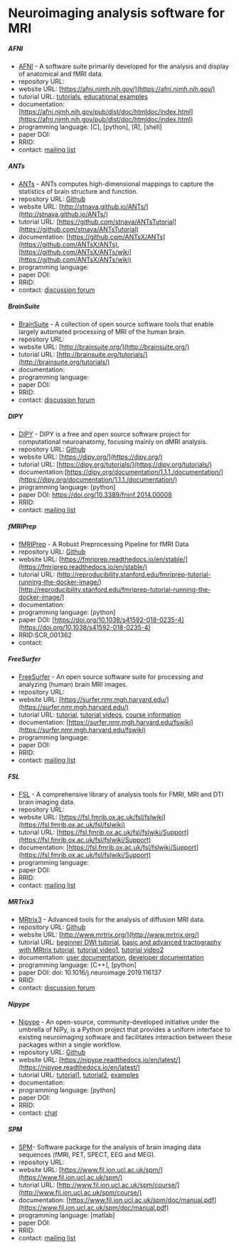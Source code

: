 # Neuroimaging analysis software for MRI


##### AFNI

- [AFNI](https://afni.nimh.nih.gov/) - A software suite primarily developed for the analysis and display of anatomical and fMRI data.
- repository URL:
- website URL: [https://afni.nimh.nih.gov/](https://afni.nimh.nih.gov/)
- tutorial URL: [tutorials](https://afni.nimh.nih.gov/pub/dist/doc/htmldoc/tutorials/main_toc.html), [educational examples](https://afni.nimh.nih.gov/pub/dist/doc/htmldoc/educational/main_toc.html)
- documentation: [https://afni.nimh.nih.gov/pub/dist/doc/htmldoc/index.html](https://afni.nimh.nih.gov/pub/dist/doc/htmldoc/index.html)
- programming language: [C], [python], [R], [shell]
- paper DOI:
- RRID:
- contact: [mailing list](https://afni.nimh.nih.gov/afni/community/board/list.php?1)


##### ANTs
- [ANTs](http://stnava.github.io/ANTs/) - ANTs computes high-dimensional mappings to capture the statistics of brain structure and function.
- repository URL: [Github](https://github.com/ANTsX/ANTs)
- website URL: [http://stnava.github.io/ANTs/](http://stnava.github.io/ANTs/)
- tutorial URL: [https://github.com/stnava/ANTsTutorial](https://github.com/stnava/ANTsTutorial)
- documentation: [https://github.com/ANTsX/ANTs](https://github.com/ANTsX/ANTs), [https://github.com/ANTsX/ANTs/wiki](https://github.com/ANTsX/ANTs/wiki)
- programming language:
- paper DOI:
- RRID:
- contact: [discussion forum](https://sourceforge.net/p/advants/discussion/)


##### BrainSuite

- [BrainSuite](http://brainsuite.org/) -  A collection of open source software tools that enable largely automated processing of MRI of the human brain.
- repository URL:
- website URL: [http://brainsuite.org/](http://brainsuite.org/)
- tutorial URL: [http://brainsuite.org/tutorials/](http://brainsuite.org/tutorials/)
- documentation:
- programming language: 
- paper DOI:
- RRID:
- contact: [discussion forum](http://forums.brainsuite.org/)

##### DIPY

- [DIPY](https://dipy.org/) - DIPY is a free and open source software project for computational neuroanatomy, focusing mainly on dMRI analysis.
- repository URL: [Github](https://github.com/dipy/dipy)
- website URL: [https://dipy.org/](https://dipy.org/)
- tutorial URL: [https://dipy.org/tutorials/](https://dipy.org/tutorials/)
- documentation:[https://dipy.org/documentation/1.1.1./documentation/](https://dipy.org/documentation/1.1.1./documentation/)
- programming language: [python]
- paper DOI: https://doi.org/10.3389/fninf.2014.00008
- RRID:
- contact: [mailing list](https://mail.python.org/mailman/listinfo/neuroimaging)


##### fMRIPrep

- [fMRIPrep](https://fmriprep.readthedocs.io/en/stable/) - A Robust Preprocessing Pipeline for fMRI Data
- repository URL: [Github](https://github.com/poldracklab/fmriprep)
- website URL: [https://fmriprep.readthedocs.io/en/stable/](https://fmriprep.readthedocs.io/en/stable/)
- tutorial URL: (http://reproducibility.stanford.edu/fmriprep-tutorial-running-the-docker-image/)[http://reproducibility.stanford.edu/fmriprep-tutorial-running-the-docker-image/]
- documentation:
- programming language: [python]
- paper DOI: [https://doi.org/10.1038/s41592-018-0235-4](https://doi.org/10.1038/s41592-018-0235-4)
- RRID:SCR_001362
- contact:


##### FreeSurfer

- [FreeSurfer](https://surfer.nmr.mgh.harvard.edu/) - An open source software suite for processing and analyzing (human) brain MRI images.
- repository URL:
- website URL: [https://surfer.nmr.mgh.harvard.edu/](https://surfer.nmr.mgh.harvard.edu/)
- tutorial URL: [tutorial](https://surfer.nmr.mgh.harvard.edu/fswiki/Tutorials), [tutorial videos](https://surfer.nmr.mgh.harvard.edu/fswiki/CourseDescription), [course information](https://www.youtube.com/channel/UCruQerP8aa-gYttXkAcyveA)
- documentation: [https://surfer.nmr.mgh.harvard.edu/fswiki](https://surfer.nmr.mgh.harvard.edu/fswiki)
- programming language:
- paper DOI:
- RRID:
- contact: [mailing list](https://surfer.nmr.mgh.harvard.edu/fswiki/FreeSurferSupport)


##### FSL

- [FSL](https://fsl.fmrib.ox.ac.uk/fsl/fslwiki) - A comprehensive library of analysis tools for FMRI, MRI and DTI brain imaging data.
- repository URL:
- website URL: [https://fsl.fmrib.ox.ac.uk/fsl/fslwiki](https://fsl.fmrib.ox.ac.uk/fsl/fslwiki)
- tutorial URL: [https://fsl.fmrib.ox.ac.uk/fsl/fslwiki/Support](https://fsl.fmrib.ox.ac.uk/fsl/fslwiki/Support)
- documentation: [https://fsl.fmrib.ox.ac.uk/fsl/fslwiki/Support](https://fsl.fmrib.ox.ac.uk/fsl/fslwiki/Support)
- programming language:
- paper DOI:
- RRID:
- contact: [mailing list](https://www.jiscmail.ac.uk/cgi-bin/webadmin?A0=fsl)


##### MRTrix3
- [MRtrix3](http://www.mrtrix.org/) - Advanced tools for the analysis of diffusion MRI data.
- repository URL: [Github](https://github.com/MRtrix3)
- website URL: [http://www.mrtrix.org/](http://www.mrtrix.org/)
- tutorial URL: [beginner DWI tutorial](https://mrtrix.readthedocs.io/en/latest/getting_started/beginner_dwi_tutorial.html), [basic and advanced tractography with MRtrix tutorial](https://osf.io/fkyht/), [tutorial video1](https://osf.io/fkyht/), [tutorial video2](https://www.youtube.com/watch?v=lQWucXuAXR8)
- documentation: [user documentation](https://mrtrix.readthedocs.io/en/latest/), [developer documentation](http://www.mrtrix.org/developer-documentation/)
- programming language: [C++], [python]
- paper DOI: doi: 10.1016/j.neuroimage.2019.116137
- RRID:
- contact: [discussion forum](https://community.mrtrix.org/)


##### Nipype

- [Nipype](https://nipype.readthedocs.io/en/latest/) - An open-source, community-developed initiative under the umbrella of NiPy, is a Python project that provides a uniform interface to existing neuroimaging software and facilitates interaction between these packages within a single workflow.
- repository URL: [Github](https://github.com/nipy/nipype)
- website URL: [https://nipype.readthedocs.io/en/latest/](https://nipype.readthedocs.io/en/latest/)
- tutorial URL: [tutorial1](https://nipype.readthedocs.io/en/0.11.0/users/pipeline_tutorial.html), [tutorial2](https://miykael.github.io/nipype_tutorial/), [examples](https://nipype.readthedocs.io/en/latest/examples.html)
- documentation:
- programming language: [python]
- paper DOI:
- RRID:
- contact: [chat](https://gitter.im/nipy/nipype)


##### SPM

- [SPM](https://www.fil.ion.ucl.ac.uk/spm/)- Software package for the analysis of brain imaging data sequences (fMRI, PET, SPECT, EEG and MEG).
- repository URL:
- website URL: [https://www.fil.ion.ucl.ac.uk/spm/](https://www.fil.ion.ucl.ac.uk/spm/)
- tutorial URL: [http://www.fil.ion.ucl.ac.uk/spm/course/](http://www.fil.ion.ucl.ac.uk/spm/course/)
- documentation: [https://www.fil.ion.ucl.ac.uk/spm/doc/manual.pdf](https://www.fil.ion.ucl.ac.uk/spm/doc/manual.pdf)
- programming language: [matlab]
- paper DOI:
- RRID:
- contact: [mailing list](https://www.fil.ion.ucl.ac.uk/spm/support/)
